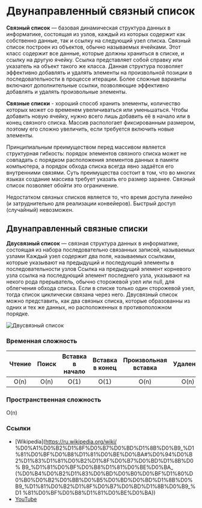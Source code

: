# Двунаправленный связный список

**Связный список** — базовая динамическая структура данных в информатике, состоящая из узлов, каждый из которых содержит как собственно 
данные, так и ссылку на следующий узел списка. Связный список построен из объектов, обычно называемых ячейками. Этот класс содержит все 
данные, которые должны храниться в списке, и ссылку на другую ячейку. Ссылка представляет собой справку или указатель на объект такого 
же класса. Данная структура позволяет эффективно добавлять и удалять элементы на произвольной позиции в последовательности в процессе 
итерации. Более сложные варианты включают дополнительные ссылки, позволяющие эффективно добавлять и удалять произвольные элементы.

**Связные списки** - хороший способ хранить элементы, количество которых может со временем увеличиваться или уменьшаться. Чтобы 
добавить новую ячейку, нужно всего лишь добавить её в начало или в конец связного списка. Массив распологает фиксированным размером, 
поэтому его сложно увеличить, если требуется включить новые элементы.

Принципиальным преимуществом перед массивом является структурная гибкость: порядок элементов связного списка может не совпадать с 
порядком расположения элементов данных в памяти компьютера, а порядок обхода списка всегда явно задаётся его внутренними связями. Суть 
преимущества состоит в том, что во многих языках создание массива требует указать его размер заранее. Связный список позволяет обойти 
это ограничение.

Недостатком связных списков является то, что время доступа линейно (и затруднительно для реализации конвейеров). Быстрый доступ
(случайный) невозможен.

## Двунаправленный связные списки

**Двусвязный список** — связная структура данных в информатике, состоящая из набора последовательно связанных записей, называемых узлами 
Каждый узел содержит два поля, называемых ссылками, которые указывают на предыдущий и последующий элементы в последовательности узлов 
Ссылка на предыдущий элемент корневого узла ссылка на последующий элемент последнего узла, указывают на некого рода прерыватель, обычно 
сторожевой узел или null, для облегчения обхода списка. Если в списке только один сторожевой узел, тогда список циклически связана через 
него. Двусвязный список можно представить, как два связных списка, которые образованны из одних и тех же данных, но расположенных в 
противоположном порядке.

![Двусвязный список](https://upload.wikimedia.org/wikipedia/commons/5/5e/Doubly-linked-list.svg)


### Временная сложность

|   Чтение   |   Поиск   | Вставка в начало | Вставка в конец | Произвольная вставка |  Удаление  | Удаление с конца | Удаление с начала |
| :--------: | :-------: | :--------------: | :-------------: | :------------------: | :--------: | :--------------: | :---------------: |
|    O(n)    |    O(n)   |       O(1)       |       O(1)      |         O(n)         |     O(n)   |       O(1)       |        O(1)       |

### Пространственная сложность

O(n)

### Ссылки

- [Wikipedia](https://ru.wikipedia.org/wiki/
%D0%A1%D0%B2%D1%8F%D0%B7%D0%BD%D1%8B%D0%B9_%D1%81%D0%BF%D0%B8%D1%81%D0%BE%D0%BA#%D0%94%D0%B2%D1%83%D1%81%D0%B2%D1%8F%D0%B7%D0%BD%D1%8B%D0%
B9_%D1%81%D0%BF%D0%B8%D1%81%D0%BE%D0%BA_
(%D0%B4%D0%B2%D1%83%D0%BD%D0%B0%D0%BF%D1%80%D0%B0%D0%B2%D0%BB%D0%B5%D0%BD%D0%BD%D1%8B%D0%B9_%D1%81%D0%B2%D1%8F%D0%B7%D0%BD%D1%8B%D0%B9_%D1
%81%D0%BF%D0%B8%D1%81%D0%BE%D0%BA))
- [YouTube](https://www.youtube.com/watch?v=lQ-lPjbb9Ew)